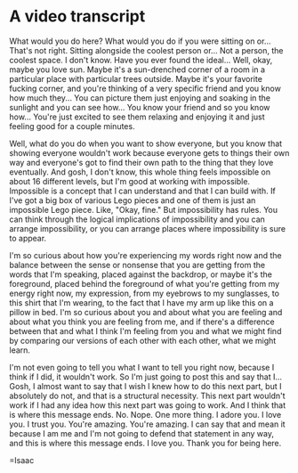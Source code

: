 # A video transcript

What would you do here? What would you do if you were sitting on or... That's not right. Sitting alongside the coolest person or... Not a person, the coolest space. I don't know. Have you ever found the ideal... Well, okay, maybe you love sun. Maybe it's a sun-drenched corner of a room in a particular place with particular trees outside. Maybe it's your favorite fucking corner, and you're thinking of a very specific friend and you know how much they... You can picture them just enjoying and soaking in the sunlight and you can see how... You know your friend and so you know how... You're just excited to see them relaxing and enjoying it and just feeling good for a couple minutes.

Well, what do you do when you want to show everyone, but you know that showing everyone wouldn't work because everyone gets to things their own way and everyone's got to find their own path to the thing that they love eventually. And gosh, I don't know, this whole thing feels impossible on about 16 different levels, but I'm good at working with impossible. Impossible is a concept that I can understand and that I can build with. If I've got a big box of various Lego pieces and one of them is just an impossible Lego piece. Like, "Okay, fine." But impossibility has rules. You can think through the logical implications of impossibility and you can arrange impossibility, or you can arrange places where impossibility is sure to appear.

I'm so curious about how you're experiencing my words right now and the balance between the sense or nonsense that you are getting from the words that I'm speaking, placed against the backdrop, or maybe it's the foreground, placed behind the foreground of what you're getting from my energy right now, my expression, from my eyebrows to my sunglasses, to this shirt that I'm wearing, to the fact that I have my arm up like this on a pillow in bed. I'm so curious about you and about what you are feeling and about what you think you are feeling from me, and if there's a difference between that and what I think I'm feeling from you and what we might find by comparing our versions of each other with each other, what we might learn.

I'm not even going to tell you what I want to tell you right now, because I think if I did, it wouldn't work. So I'm just going to post this and say that I... Gosh, I almost want to say that I wish I knew how to do this next part, but I absolutely do not, and that is a structural necessity. This next part wouldn't work if I had any idea how this next part was going to work. And I think that is where this message ends. No. Nope. One more thing. I adore you. I love you. I trust you. You're amazing. You're amazing. I can say that and mean it because I am me and I'm not going to defend that statement in any way, and this is where this message ends. I love you. Thank you for being here.

=Isaac
